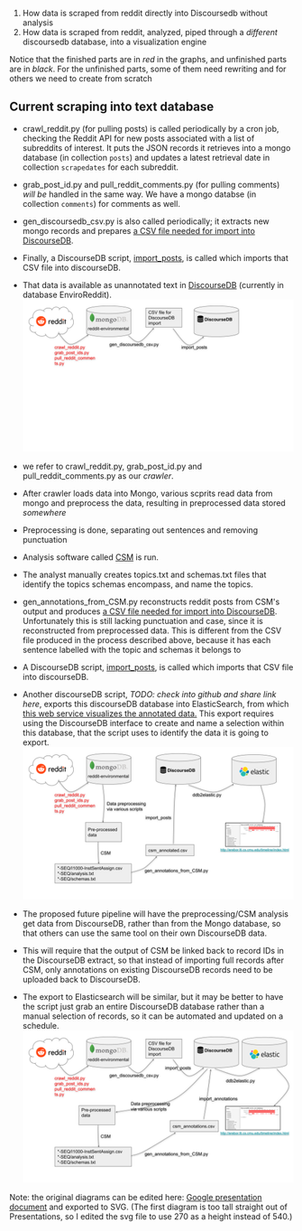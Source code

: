 
  1. How data is scraped from reddit directly into Discoursedb without analysis
  2. How data is scraped from reddit, analyzed, piped through a *different* discoursedb database, into a visualization engine
  
  Notice that the finished parts are in *red* in the graphs, and unfinished parts are in *black*. For the unfinished parts, some of them need rewriting and for others we need to create from scratch

## Current scraping into text database
  * crawl_reddit.py (for pulling posts) is called periodically by a cron job, checking the Reddit API for new posts associated with a list of subreddits of interest.  It puts the JSON records it retrieves into a mongo database (in collection `posts`) and updates a latest retrieval date in collection `scrapedates` for each subreddit.
  * grab_post_id.py and pull_reddit_comments.py (for pulling comments) *will be* handled in the same way. We have a mongo databse (in collection `comments`) for comments as well.
  * gen_discoursedb_csv.py is also called periodically; it extracts new mongo records and prepares [a CSV file needed for import into DiscourseDB](https://github.com/DiscourseDB/discoursedb-core/tree/master/discoursedb-io-csv).
  * Finally, a DiscourseDB script, [import_posts](https://github.com/DiscourseDB/discoursedb-core/blob/master/discoursedb-io-csv/import_posts_split), is called which imports that CSV file into discourseDB.
  * That data is available as unannotated text in [DiscourseDB](http://discoursedb.github.io) (currently in database EnviroReddit).
![](images/reddit-to-discoursedb.svg)
 * we refer to crawl_reddit.py, grab_post_id.py and pull_reddit_comments.py as our *crawler*.
  * After crawler loads data into Mongo, various scprits read data from mongo and preprocess the data, resulting in preprocessed data stored *somewhere*
  * Preprocessing is done, separating out sentences and removing punctuation
  * Analysis software called [CSM](https://github.com/yohanjo/Dialogue-Acts) is run.
  * The analyst manually creates topics.txt and schemas.txt files that identify the topics schemas encompass, and name the topics.
  * gen_annotations_from_CSM.py reconstructs reddit posts from CSM's output and produces [a CSV file needed for import into DiscourseDB](https://github.com/DiscourseDB/discoursedb-core/tree/master/discoursedb-io-csv).  Unfortunately this is still lacking punctuation and case, since it is reconstructed from preprocessed data.  This is different from the CSV file produced in the process described above, because it has each sentence labelled with the topic and schemas it belongs to
  * A DiscourseDB script, [import_posts](https://github.com/DiscourseDB/discoursedb-core/blob/master/discoursedb-io-csv/import_posts_split), is called which imports that CSV file into discourseDB. 
  * Another discourseDB script, *TODO: check into github and share link here*, exports this discourseDB database into ElasticSearch, from which [this web service visualizes the annotated data.](http://erebor.lti.cs.cmu.edu/timeline/index.html)  This export requires using the DiscourseDB interface to create and name a selection within this database, that the script uses to identify the data it is going to export.
![](images/reddit-to-csm.svg)

 * The proposed future pipeline will have the preprocessing/CSM analysis get data from DiscourseDB, rather than from the Mongo database, so that others can use the same tool on their own DiscourseDB data.
  * This will require that the output of CSM be linked back to record IDs in the DiscourseDB extract, so that instead of importing full records after CSM, only annotations on existing DiscourseDB records need to be uploaded back to DiscourseDB.
  * The export to Elasticsearch will be similar, but it may be better to have the script just grab an entire DiscourseDB database rather than a manual selection of records, so it can be automated and updated on a schedule. 
![](images/discoursedb-to-csm.svg)

Note: the original diagrams can be edited here: [Google presentation document](https://docs.google.com/presentation/d/1PVBqB9JszFavSs7fRTzZDT2bMSakVAS9y4JjEq8TZrM/edit#slide=id.g5195033c36_0_91) and exported to SVG. (The first diagram is too tall straight out of Presentations, so I edited the svg file to use 270 as a height instead of 540.)
